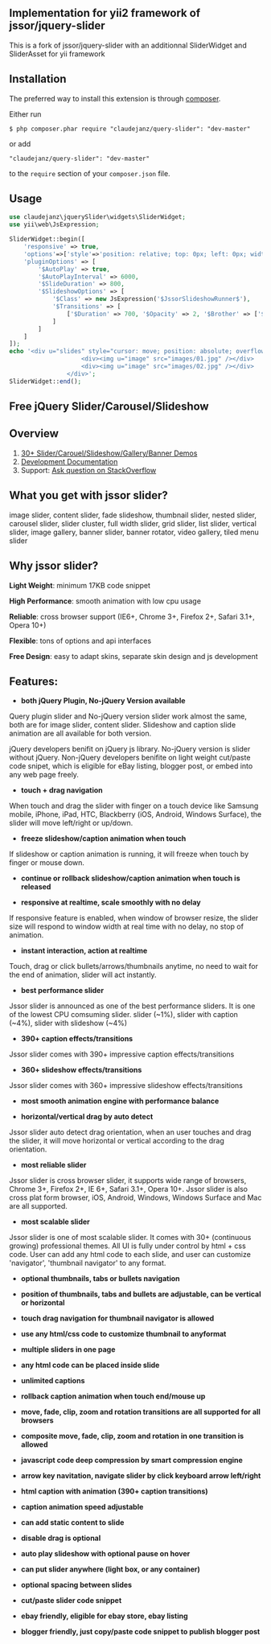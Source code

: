 Implementation for yii2 framework of jssor/jquery-slider
--------------------------------------

This is a fork of jssor/jquery-slider with an additionnal SliderWidget and SliderAsset for yii framework 

## Installation

The preferred way to install this extension is through [composer](http://getcomposer.org/download/).

Either run

```
$ php composer.phar require "claudejanz/query-slider": "dev-master"
```

or add

```
"claudejanz/query-slider": "dev-master"
```

to the ```require``` section of your `composer.json` file.

## Usage

```php
use claudejanz\jquerySlider\widgets\SliderWidget;
use yii\web\JsExpression;

SliderWidget::begin([
    'responsive' => true,
    'options'=>['style'=>'position: relative; top: 0px; left: 0px; width: 600px; height: 300px;'],
    'pluginOptions' => [
        '$AutoPlay' => true,
        '$AutoPlayInterval' => 6000,
        '$SlideDuration' => 800,
        '$SlideshowOptions' => [
            '$Class' => new JsExpression('$JssorSlideshowRunner$'),
            '$Transitions' => [
                ['$Duration' => 700, '$Opacity' => 2, '$Brother' => ['$Duration' => 1000, '$Opacity' => 2]]
            ]
        ]
    ]
]);
echo '<div u="slides" style="cursor: move; position: absolute; overflow: hidden; left: 0px; top: 0px; width: 600px; height: 300px;">
                    <div><img u="image" src="images/01.jpg" /></div>
                    <div><img u="image" src="images/02.jpg" /></div>
                </div>';
SliderWidget::end();
```


Free jQuery Slider/Carousel/Slideshow
--------------------------------------

Overview
--------------------------------------

1. [30+ Slider/Carouel/Slideshow/Gallery/Banner Demos](http://www.jssor.com)
2. [Development Documentation](http://www.jssor.com/development/index.html)
3. Support: [Ask question on StackOverflow](http://stackoverflow.com/search?tab=relevance&q=jssor)

What you get with jssor slider?
--------------------------------------
image slider, content slider, fade slideshow, thumbnail slider, nested slider, carousel slider, slider cluster, full width slider, grid slider, list slider, vertical slider, image gallery, banner slider, banner rotator, video gallery, tiled menu slider

Why jssor slider?
--------------------------------------
**Light Weight**: minimum 17KB code snippet

**High Performance**: smooth animation with low cpu usage

**Reliable**: cross browser support (IE6+, Chrome 3+, Firefox 2+, Safari 3.1+, Opera 10+)

**Flexible**: tons of options and api interfaces

**Free Design**: easy to adapt skins, separate skin design and js development

Features:
--------------------------------------
- **both jQuery Plugin, No-jQuery Version available**

Query plugin slider and No-jQuery version slider work almost the same, both are for image slider, content slider. Slideshow and caption slide animation are all available for both version.

jQuery developers benifit on jQuery js library. No-jQuery version is slider without jQuery. Non-jQuery developers benifite on light weight cut/paste code snipet, which is eligible for eBay listing, blogger post, or embed into any web page freely.

- **touch + drag navigation**

When touch and drag the slider with finger on a touch device like Samsung mobile, iPhone, iPad, HTC, Blackberry (iOS, Android, Windows Surface), the slider will move left/right or up/down.

- **freeze slideshow/caption animation when touch**

If slideshow or caption animation is running, it will freeze when touch by finger or mouse down.

- **continue or rollback slideshow/caption animation when touch is released**

- **responsive at realtime, scale smoothly with no delay**

If responsive feature is enabled, when window of browser resize, the slider size will respond to window width at real time with no delay, no stop of animation.

- **instant interaction, action at realtime**

Touch, drag or click bullets/arrows/thumbnails anytime, no need to wait for the end of animation, slider will act instantly.

- **best performance slider**

Jssor slider is announced as one of the best performance sliders. It is one of the lowest CPU comsuming slider. slider (~1%), slider with caption (~4%), slider with slideshow (~4%)

- **390+ caption effects/transitions**

Jssor slider comes with 390+ impressive caption effects/transitions

- **360+ slideshow effects/transitions**

Jssor slider comes with 360+ impressive slideshow effects/transitions

- **most smooth animation engine with performance balance**

- **horizontal/vertical drag by auto detect**

Jssor slider auto detect drag orientation, when an user touches and drag the slider, it will move horizontal or vertical according to the drag orientation.

- **most reliable slider**

Jssor slider is cross browser slider, it supports wide range of browsers, Chrome 3+, Firefox 2+, IE 6+, Safari 3.1+, Opera 10+. Jssor slider is also cross plat form browser, iOS, Android, Windows, Windows Surface and Mac are all supported.

- **most scalable slider**

Jssor slider is one of most scalable slider. It comes with 30+ (continuous growing) professional themes. All UI is fully under control by html + css code. User can add any html code to each slide, and user can customize 'navigator', 'thumbnail navigator' to any format.

- **optional thumbnails, tabs or bullets navigation**

- **position of thumbnails, tabs and bullets are adjustable, can be vertical or horizontal**

- **touch drag navigation for thumbnail navigator is allowed**

- **use any html/css code to customize thumbnail to anyformat**

- **multiple sliders in one page**

- **any html code can be placed inside slide**

- **unlimited captions**

- **rollback caption animation when touch end/mouse up**

- **move, fade, clip, zoom and rotation transitions are all supported for all browsers**

- **composite move, fade, clip, zoom and rotation in one transition is allowed**

- **javascript code deep compression by smart compression engine**

- **arrow key navitation, navigate slider by click keyboard arrow left/right**

- **html caption with animation (390+ caption transitions)**

- **caption animation speed adjustable**

- **can add static content to slide**

- **disable drag is optional**

- **auto play slideshow with optional pause on hover**

- **can put slider anywhere (light box, or any container)**

- **optional spacing between slides**

- **cut/paste slider code snippet**

- **ebay friendly, eligible for ebay store, ebay listing**

- **blogger friendly, just copy/paste code snippet to publish blogger post**
